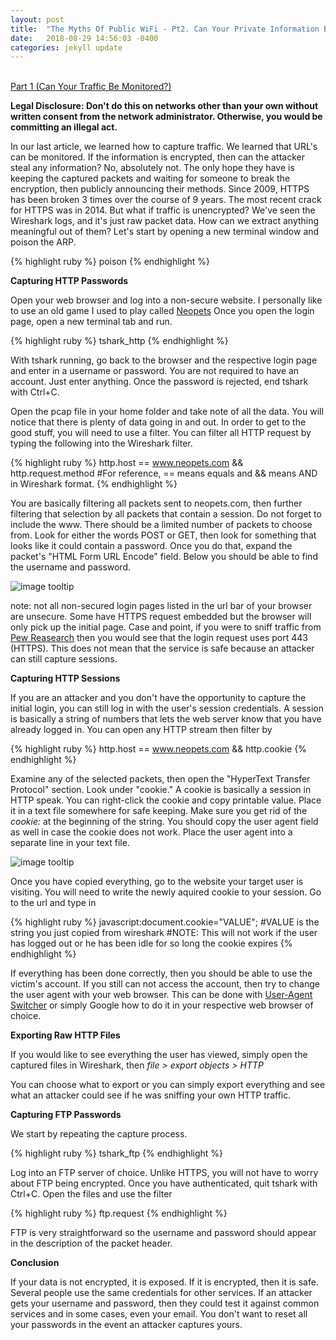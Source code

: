 ```yaml
---
layout: post
title:  "The Myths Of Public WiFi - Pt2. Can Your Private Information Be Stolen?"
date:   2018-08-29 14:56:03 -0400
categories: jekyll update
---
```


<br>[Part 1 (Can Your Traffic Be Monitored?)][part-1]

<b>Legal Disclosure: Don't do this on networks other than your own without written consent from the network administrator. Otherwise, you would be committing an illegal act.</b>

In our last article, we learned how to capture traffic. We learned that URL's can be monitored. If the information is encrypted, then can the attacker steal any information? No, absolutely not. The only hope they have is keeping the captured packets and waiting for someone to break the encryption, then publicly announcing their methods. Since 2009, HTTPS has been broken 3 times over the course of 9 years. The most recent crack for HTTPS was in 2014. But what if traffic is unencrypted? We've seen the Wireshark logs, and it's just raw packet data. How can we extract anything meaningful out of them? Let's start by opening a new terminal window and poison the ARP.

{% highlight ruby %}
poison
{% endhighlight %}

<b>Capturing HTTP Passwords</b>

Open your web browser and log into a non-secure website. I personally like to use an old game I used to play called [Neopets][neopets.com]
Once you open the login page, open a new terminal tab and run.

{% highlight ruby %}
tshark_http
{% endhighlight %}

With tshark running, go back to the browser and the respective login page and enter in a username or password. You are not required to have an account. Just enter anything. Once the password is rejected, end tshark with Ctrl+C.

Open the pcap file in your home folder and take note of all the data. You will notice that there is plenty of data going in and out. In order to get to the good stuff, you will need to use a filter. You can filter all HTTP request by typing the following into the Wireshark filter.

{% highlight ruby %}
http.host == www.neopets.com && http.request.method
#For reference, == means equals and && means AND in Wireshark format.
{% endhighlight %}

You are basically filtering all packets sent to neopets.com, then further filtering that selection by all packets that contain a session. Do not forget to include the www. There should be a limited number of packets to choose from. Look for either the words POST or GET, then look for something that looks like it could contain a password. Once you do that, expand the packet's "HTML Form URL Encode" field. Below you should be able to find the username and password.

![image tooltip](/blog/images/wifi/wiresharkpass.JPG)

note: not all non-secured login pages listed in the url bar of your browser are unsecure. Some have HTTPS request embedded but the browser will only pick up the initial page. Case and point, if you were to sniff traffic from [Pew Reasearch][Pew] then you would see that the login request uses port 443 (HTTPS). This does not mean that the service is safe because an attacker can still capture sessions.

<b>Capturing HTTP Sessions</b>

If you are an attacker and you don't have the opportunity to capture the initial login, you can still log in with the user's session credentials. A session is basically a string of numbers that lets the web server know that you have already logged in. You can open any HTTP stream then filter by

{% highlight ruby %}
http.host == www.neopets.com && http.cookie
{% endhighlight %}

Examine any of the selected packets, then open the "HyperText Transfer Protocol" section. Look under "cookie." A cookie is basically a session in HTTP speak. You can right-click the cookie and copy printable value. Place it in a text file somewhere for safe keeping. Make sure you get rid of the <i>cookie: </i> at the beginning of the string. You should copy the user agent field as well in case the cookie does not work. Place the user agent into a separate line in your text file.

![image tooltip](/blog/images/wifi/wiresharkcookie.JPG)

Once you have copied everything, go to the website your target user is visiting. You will need to write the newly aquired cookie to your session. Go to the url and type in

{% highlight ruby %}
javascript:document.cookie="VALUE";
#VALUE is the string you just copied from wireshark
#NOTE: This will not work if the user has logged out or he has been idle for so long the cookie expires
{% endhighlight %}

If everything has been done correctly, then you should be able to use the victim's account. If you still can not access the account, then try to change the user agent with your web browser. This can be done with [User-Agent Switcher][User-AgentSwitcher] or simply Google how to do it in your respective web browser of choice.

<b>Exporting Raw HTTP Files</b>

If you would like to see everything the user has viewed, simply open the captured files in Wireshark, then <i>file > export objects > HTTP</i>

You can choose what to export or you can simply export everything and see what an attacker could see if he was sniffing your own HTTP traffic.

<b>Capturing FTP Passwords</b>

We start by repeating the capture process.

{% highlight ruby %}
tshark_ftp
{% endhighlight %}

Log into an FTP server of choice. Unlike HTTPS, you will not have to worry about FTP being encrypted. Once you have authenticated, quit tshark with Ctrl+C. Open the files and use the filter

{% highlight ruby %}
ftp.request
{% endhighlight %}

FTP is very straightforward so the username and password should appear in the description of the packet header.

<b>Conclusion</b>

If your data is not encrypted, it is exposed. If it is encrypted, then it is safe. Several people use the same credentials for other services. If an attacker gets your username and password, then they could test it against common services and in some cases, even your email. You don't want to reset all your passwords in the event an attacker captures yours.

[neopets.com]: http://www.neopets.com
[User-AgentSwitcher]: http://useragentswitcher.org
[part-1]: https://danielloosec.github.io/blog/jekyll/update/2018/08/29/PublicWifiMyths_Part_1.html
[Pew]: http://www.pewresearch.org/profile/
